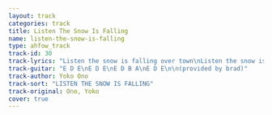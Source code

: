 ```yaml
---
layout: track
categories: track
title: Listen The Snow Is Falling
name: listen-the-snow-is-falling
type: ahfow_track
track-id: 30
track-lyrics: "Listen the snow is falling over town\nListen the snow is falling everywhere\nBetween Empire State Building\nAnd between Trafalgar Square\nListen the snow is falling over town\n\nListen the snow is falling over town\nListen the snow is falling everywhere\nBetween your bed and mine\nBetween your head and my mind\nListen the snow is falling over town\n\nBetween Tokyo and Paris\nBetween London and Dallas\nBetween your God and mine\nListen the snow is falling everywhere\n\nSnow dream\nSnow fall\nSnow fly\nListen\nListen"
track-guitar: "E D E\nE D E\nE D B A\nE D E\n\n(provided by brad)"
track-author: Yoko Ono
track-sort: "LISTEN THE SNOW IS FALLING"
track-original: Ono, Yoko
cover: true
---
```

